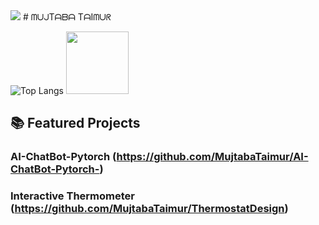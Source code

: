 <img src="https://user-images.githubusercontent.com/74038190/212284100-561aa473-3905-4a80-b561-0d28506553ee.gif">
#  ᗰᑌᒍTᗩᗷᗩ TᗩIᗰᑌᖇ

                                                   

![Top Langs](https://github-readme-stats.vercel.app/api/top-langs/?username=MujtabaTaimur&layout=compact&theme=radical&cache_seconds=1800)
<img src="https://user-images.githubusercontent.com/74038190/212281780-0afd9616-8310-46e9-a898-c4f5269f1387.gif" width="100">



## 📚 Featured Projects

### AI-ChatBot-Pytorch (https://github.com/MujtabaTaimur/AI-ChatBot-Pytorch-)


### Interactive Thermometer (https://github.com/MujtabaTaimur/ThermostatDesign)




